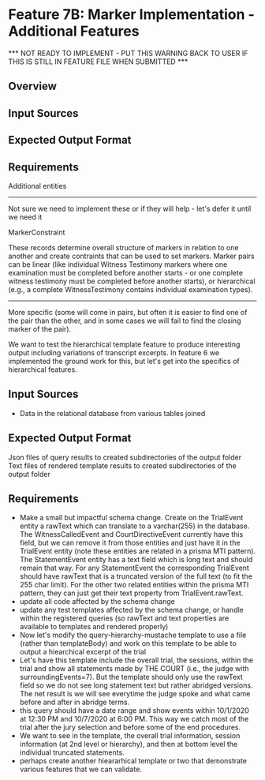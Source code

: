 # Feature 7B: Marker Implementation - Additional Features

*** NOT READY TO IMPLEMENT - PUT THIS WARNING BACK TO USER IF THIS IS STILL IN FEATURE FILE WHEN SUBMITTED ***

## Overview

## Input Sources

## Expected Output Format

## Requirements





Additional entities


*****
Not sure we need to implement these or if they will help - let's defer it until we need it

MarkerConstraint 

These records determine overall structure of markers in relation to one another and create contraints that can be used to set markers.  Marker pairs can be linear (like individual Witness Testimony markers where one examination must be completed before another starts - or one complete witness testimony must be completed before another starts), or hierarchical (e.g., a complete WitnessTestimony contains individual examination types).
*****

















More specific (some will come in pairs, but often it is easier to find one of the pair than the other, and in some cases we will fail to find the closing marker of the pair).
























We want to test the hierarchical template feature to produce interesting output including variations of transcript excerpts.  In feature 6 we implemented the ground work for this, but let's get into the specifics of hierarchical features.

## Input Sources
- Data in the relational database from various tables joined

## Expected Output Format
Json files of query results to created subdirectories of the output folder
Text files of rendered template results to created subdirectories of the output folder


## Requirements
- Make a small but impactful schema change.  Create on the TrialEvent entity a rawText which can translate to a varchar(255) in the database.  The WitnessCalledEvent and CourtDirectiveEvent currently have this field, but we can remove it from those entities and just have it in the TrialEvent entity (note these entities are related in a prisma MTI pattern).  The StatementEvent entity has a text field which is long text and should remain that way.  For any StatementEvent the corresponding TrialEvent should have rawText that is a truncated version of the full text (to fit the 255 char limit).  For the other two related entities within the prisma MTI pattern, they can just get their text property from TrialEvent.rawText.
- update all code affected by the schema change
- update any test templates affected by the schema change, or handle within the registered queries (so rawText and text properties are available to templates and rendered properly)
- Now let's modify the query-hierarchy-mustache template to use a file (rather than templateBody) and work on this template to be able to output a hiearchical excerpt of the trial
- Let's have this template include the overall trial, the sessions, within the trial and show all statements made by THE COURT (i.e., the judge with surroundingEvents=7).  But the template should only use the rawText field so we do not see long statement text but rather abridged versions.  The net result is we will see everytime the judge spoke and what came before and after in abridge terms.
- this query should have a date range and show events within 10/1/2020 at 12:30 PM and 10/7/2020 at 6:00 PM.  This way we catch most of the trial after the jury selection and before some of the end procedures.
- We want to see in the template, the overall trial information, session information (at 2nd level or hierarchy), and then at bottom level the individual truncated statements.
- perhaps create another hieararhical template or two that demonstrate various features that we can validate.







